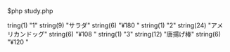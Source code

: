$php study.php


tring(1) "1"
string(9) "サラダ"
string(6) "¥180
"
string(1) "2"
string(24) "アメリカンドッグ"
string(6) "¥108
"
string(1) "3"
string(12) "唐揚げ棒"
string(6) "¥120
"
